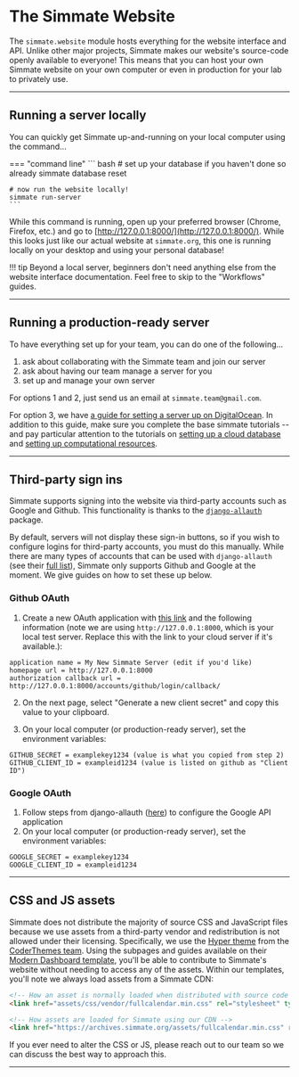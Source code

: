 # The Simmate Website

The `simmate.website` module hosts everything for the website interface and API. Unlike other major projects, Simmate makes our website's source-code openly available to everyone! This means that you can host your own Simmate website on your own computer or even in production for your lab to privately use.

------------------------------------------------------------

## Running a server locally

You can quickly get Simmate up-and-running on your local computer using the command...

=== "command line"
    ``` bash
    # set up your database if you haven't done so already
    simmate database reset

    # now run the website locally!
    simmate run-server
    ```

While this command is running, open up your preferred browser (Chrome, Firefox, etc.) and go to [http://127.0.0.1:8000/](http://127.0.0.1:8000/). While this looks just like our actual website at `simmate.org`, this one is running locally on your desktop and using your personal database!

!!! tip
    Beyond a local server, beginners don't need anything else from the website interface documentation. Feel free to skip to the "Workflows" guides.

------------------------------------------------------------

## Running a production-ready server

To have everything set up for your team, you can do one of the following...

1. ask about collaborating with the Simmate team and join our server
2. ask about having our team manage a server for you
3. set up and manage your own server

For options 1 and 2, just send us an email at `simmate.team@gmail.com`.

For option 3, we have [a guide for setting a server up on DigitalOcean](https://github.com/jacksund/simmate/tree/main/.do). In addition to this guide, make sure you complete the base simmate tutorials -- and pay particular attention to the tutorials on [setting up a cloud database](/getting_started/use_a_cloud_database/quick_start/) and [setting up computational resources](/getting_started/add_computational_resources/quick_start/).

------------------------------------------------------------

## Third-party sign ins

Simmate supports signing into the website via third-party accounts such as Google and Github. This functionality is thanks to the [`django-allauth`](https://github.com/pennersr/django-allauth) package.

By default, servers will not display these sign-in buttons, so if you wish to configure logins for third-party accounts, you must do this manually. While there are many types of accounts that can be used with `django-allauth` (see their [full list](https://django-allauth.readthedocs.io/en/latest/providers.html)), Simmate only supports Github and Google at the moment. We give guides on how to set these up below.

### Github OAuth

1. Create a new OAuth application with [this link](https://github.com/settings/applications/new) and the following information (note we are using `http://127.0.0.1:8000`, which is your local test server. Replace this with the link to your cloud server if it's available.):

```
application name = My New Simmate Server (edit if you'd like)
homepage url = http://127.0.0.1:8000
authorization callback url = http://127.0.0.1:8000/accounts/github/login/callback/
```

2. On the next page, select "Generate a new client secret" and copy this value to your clipboard.

3. On your local computer (or production-ready server), set the environment variables:
```
GITHUB_SECRET = examplekey1234 (value is what you copied from step 2)
GITHUB_CLIENT_ID = exampleid1234 (value is listed on github as "Client ID")
```

### Google OAuth

1. Follow steps from django-allauth ([here](https://django-allauth.readthedocs.io/en/latest/providers.html#google)) to configure the Google API application
2. On your local computer (or production-ready server), set the environment variables:
```
GOOGLE_SECRET = examplekey1234
GOOGLE_CLIENT_ID = exampleid1234
```

------------------------------------------------------------

## CSS and JS assets

Simmate does not distribute the majority of source CSS and JavaScript files because we use assets from a third-party vendor and redistribution is not allowed under their licensing. Specifically, we use the [Hyper theme](https://themes.getbootstrap.com/product/hyper-responsive-admin-dashboard-template/) from the [CoderThemes team](https://coderthemes.com/). Using the subpages and guides available on their [Modern Dashboard template](https://coderthemes.com/hyper/modern/index.html), you'll be able to contribute to Simmate's website without needing to access any of the assets. Within our templates, you'll note we always load assets from a Simmate CDN:

``` html
<!-- How an asset is normally loaded when distributed with source code -->
<link href="assets/css/vendor/fullcalendar.min.css" rel="stylesheet" type="text/css" />

<!-- How assets are loaded for Simmate using our CDN -->
<link href="https://archives.simmate.org/assets/fullcalendar.min.css" rel="stylesheet" type="text/css" />
```

If you ever need to alter the CSS or JS, please reach out to our team so we can discuss the best way to approach this.

------------------------------------------------------------
